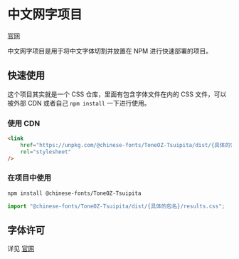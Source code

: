 # 中文网字项目

[官网](https://chinese-font.netlify.app)

中文网字项目是用于将中文字体切割并放置在 NPM 进行快速部署的项目。

## 快速使用

这个项目其实就是一个 CSS 仓库，里面有包含字体文件在内的 CSS 文件，可以被外部 CDN 或者自己 `npm install` 一下进行使用。

### 使用 CDN

```html
<link
    href="https://unpkg.com/@chinese-fonts/ToneOZ-Tsuipita/dist/{具体的包名}/results.css"
    rel="stylesheet"
/>
```

### 在项目中使用

```sh
npm install @chinese-fonts/ToneOZ-Tsuipita
```

```ts
import "@chinese-fonts/ToneOZ-Tsuipita/dist/{具体的包名}/results.css";
```

## 字体许可

详见 [官网](https://chinese-font.netlify.app/fonts/ToneOZ-Tsuipita)
